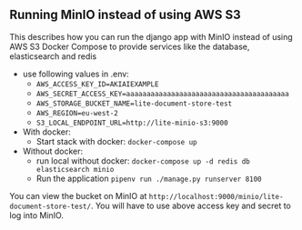 ## Running MinIO instead of using AWS S3

This describes how you can run the django app with MinIO instead of using AWS S3
Docker Compose to provide services like the database, elasticsearch and redis

- use following values in .env:
  - `AWS_ACCESS_KEY_ID=AKIAIEXAMPLE`
  - `AWS_SECRET_ACCESS_KEY=aaaaaaaaaaaaaaaaaaaaaaaaaaaaaaaaaaaaaaaa`
  - `AWS_STORAGE_BUCKET_NAME=lite-document-store-test`
  - `AWS_REGION=eu-west-2`
  - `S3_LOCAL_ENDPOINT_URL=http://lite-minio-s3:9000`
- With docker:
  - Start stack with docker: `docker-compose up`
- Without docker:
  - run local without docker: `docker-compose up -d redis db elasticsearch minio`
  - Run the application `pipenv run ./manage.py runserver 8100`

You can view the bucket on MinIO at `http://localhost:9000/minio/lite-document-store-test/`.
You will have to use above access key and secret to log into MinIO.
